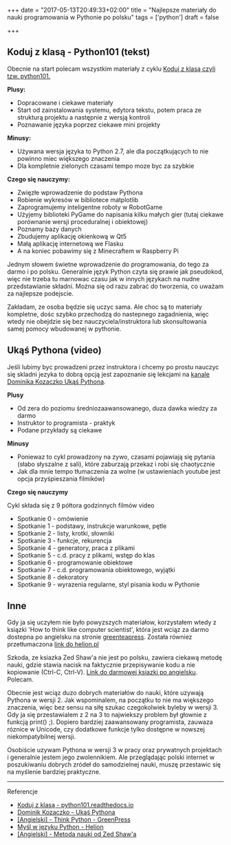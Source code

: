 +++
date = "2017-05-13T20:49:33+02:00"
title = "Najlepsze materiały do nauki programowania w Pythonie po polsku"
tags = ['python']
draft = false

+++

## Koduj z klasą - Python101 (tekst)
Obecnie na start polecam wszystkim materiały z cyklu [Koduj z klasą czyli tzw. python101.](http://python101.readthedocs.io/pl/latest/index.html)
<!--more-->

**Plusy:**

 * Dopracowane i ciekawe materiały
 * Start od zainstalowania systemu, edytora tekstu, potem praca ze strukturą projektu a następnie z wersją kontroli
 * Poznawanie języka poprzez ciekawe mini projekty

**Minusy:**

* Używana wersja języka to Python 2.7, ale dla początkujących to nie powinno miec większego znaczenia
* Dla kompletnie zielonych czasami tempo moze byc za szybkie

**Czego się nauczymy:**

* Zwięzłe wprowadzenie do podstaw Pythona
* Robienie wykresów w bibliotece matplotlib
* Zaprogramujemy inteligentne roboty w RobotGame
* Użyjemy biblioteki PyGame do napisania kilku małych gier (tutaj ciekawe porównanie wersji proceduralnej i obiektowej)
* Poznamy bazy danych
* Zbudujemy aplikację okienkową w Qt5
* Małą aplikację internetową we Flasku
* A na koniec pobawimy się z Minecraftem w Raspberry Pi

Jednym słowem świetne wprowadzenie do programowania, do tego za darmo i po polsku. Generalnie język Python czyta się prawie jak pseudokod, więc nie trzeba tu marnowac czasu jak w innych językach na nudne przedstawianie składni. Można się od razu zabrać do tworzenia, co uważam za najlepsze podejscie.

Zakładam, ze osoba będzie się uczyc sama. Ale choc są to materiały kompletne, dośc szybko przechodzą do nastepnego zagadnienia, więc wtedy nie obejdzie się bez nauczyciela/instruktora lub skonsultowania samej pomocy wbudowanej w pythonie.


## Ukąś Pythona (video)

Jeśli lubimy byc prowadzeni przez instruktora i chcemy po prostu nauczyc się skladni jezyka to dobrą opcją jest zapoznanie się lekcjami na [kanale Dominika Kozaczko Ukąś Pythona](https://www.youtube.com/playlist?list=PLFH8bHppdSGuX-nwHitkEE94vpQZ-1DXg).

**Plusy**

* Od zera do poziomu średniozaawansowanego, duza dawka wiedzy za darmo
* Instruktor to programista - praktyk
* Podane przykłady są ciekawe

**Minusy**

* Poniewaz to cykl prowadzony na zywo, czasami pojawiają się pytania (słabo słyszalne z sali), które zaburzają przekaz i robi się chaotycznie
* Jak dla mnie tempo tłumaczenia za wolne (w ustawieniach youtube jest opcja przyśpieszania filmików)

**Czego się nauczymy**

Cykl składa się z 9 półtora godzinnych filmów video

* Spotkanie 0 - omówienie
* Spotkanie 1 - podstawy, instrukcje warunkowe, pętle
* Spotkanie 2 - listy, krotki, słowniki
* Spotkanie 3 - funkcje, rekurencja
* Spotkanie 4 - generatory, praca z plikami
* Spotkanie 5 - c.d. pracy z plikami, wstęp do klas
* Spotkanie 6 - programowanie obiektowe
* Spotkanie 7 - c.d. programowania obiektowego, wyjątki
* Spotkanie 8 - dekoratory
* Spotkanie 9 - wyrazenia regularne, styl pisania kodu w Pythonie

## Inne

Gdy ja się uczyłem nie było powyzszych materiałow, korzystałem wtedy z ksiązki 'How to think like computer scientist', która jest wciąz za darmo dostepna po angielsku na stronie [greenteapress](http://greenteapress.com/wp/think-python-2e/). Została równiez przetłumaczona [link do helion.pl](http://helion.pl/ksiazki/mysl-w-jezyku-python-nauka-programowania-wydanie-ii-allen-b-downey,myjep2.htm)

Szkoda, ze ksiazka Zed Shaw'a nie jest po polsku, zawiera ciekawą metodę nauki, gdzie stawia nacisk na faktycznie przepisywanie kodu a nie kopiowanie (Ctrl-C, Ctrl-V). [Link do darmowej ksiazki po angielsku](https://learnpythonthehardway.org/book/). Polecam.

Obecnie jest wciąz duzo dobrych materiałów do nauki, które uzywają Pythona w wersji 2. Jak wspominalem, na początku to nie ma większego znaczenia, więc bez sensu na siłę szukac czegokolwiek byleby w wersji 3. Gdy ja się przestawialem z 2 na 3 to najwiekszy problem był głownie z funkcją print() ;). Dopiero bardziej zaawansowany programista, zauwaza róznice w Unicode, czy dodatkowe funkcje tylko dostępne w nowszej niekompatybilnej wersji.

Osobiście uzywam Pythona w wersji 3 w pracy oraz prywatnych projektach i generalnie jestem jego zwolennikiem. Ale przeglądając polski internet w poszukiwaniu dobrych zródeł do samodzielnej nauki, muszę przestawic się na myślenie bardziej praktyczne.

---

Referencje

* [Koduj z klasą - python101.readthedocs.io](http://python101.readthedocs.io/pl/latest/index.html)
* [Dominik Kozaczko - Ukąś Pythona](https://www.youtube.com/playlist?list=PLFH8bHppdSGuX-nwHitkEE94vpQZ-1DXg)
* [[Angielski] - Think Python - GreenPress](http://greenteapress.com/wp/think-python-2e/)
* [Myśl w języku Python - Helion](http://helion.pl/ksiazki/mysl-w-jezyku-python-nauka-programowania-wydanie-ii-allen-b-downey,myjep2.htm)
* [[Angielski] - Metoda nauki od Zed Shaw'a](https://learnpythonthehardway.org/book/)
